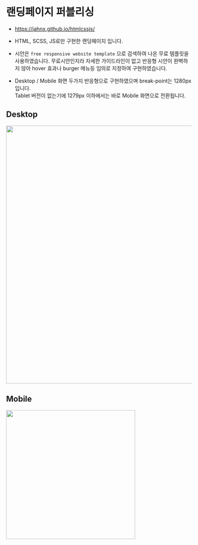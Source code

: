 # 랜딩페이지 퍼블리싱
- https://jahnx.github.io/htmlcssjs/
- HTML, SCSS, JS로만 구현한 랜딩페이지 입니다.
- 시안은 `free responsive website template` 으로 검색하여 나온 무료 템플릿을 사용하였습니다. 무료시안인지라 자세한 가이드라인이 없고 반응형 시안이 완벽하지 않아 hover 효과나 burger 메뉴등 임의로 지정하여 구현하였습니다.

- Desktop / Mobile 화면 두가지 반응형으로 구현하였으며 break-point는 1280px입니다. <br />
  Tablet 버전이 없는기에 1279px 이하에서는 바로 Mobile 화면으로 전환됩니다.

## Desktop
<img src="https://user-images.githubusercontent.com/72085261/177509986-6502c0a7-3ea0-420a-b39c-a2560c6d5edb.gif" width="700" height ="auto" />

## Mobile
<img src="https://user-images.githubusercontent.com/72085261/177510066-40e9fdfd-6f96-4cfa-ae63-4f50c0272518.gif" width="350" height="auto" />
